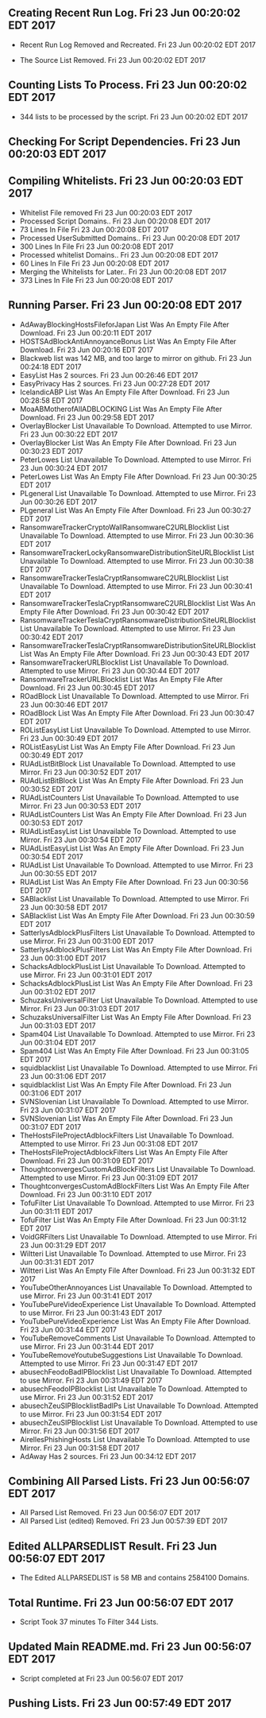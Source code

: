 ## Creating Recent Run Log. Fri 23 Jun 00:20:02 EDT 2017
* Recent Run Log Removed and Recreated. Fri 23 Jun 00:20:02 EDT 2017

* The Source List Removed. Fri 23 Jun 00:20:02 EDT 2017
## Counting Lists To Process. Fri 23 Jun 00:20:02 EDT 2017
* 	344 lists to be processed by the script. Fri 23 Jun 00:20:02 EDT 2017

## Checking For Script Dependencies. Fri 23 Jun 00:20:03 EDT 2017

## Compiling Whitelists. Fri 23 Jun 00:20:03 EDT 2017
* Whitelist File removed Fri 23 Jun 00:20:03 EDT 2017
* Processed Script Domains.. Fri 23 Jun 00:20:08 EDT 2017
* 	73 Lines In File Fri 23 Jun 00:20:08 EDT 2017
* Processed UserSubmitted Domains.. Fri 23 Jun 00:20:08 EDT 2017
* 	300 Lines In File Fri 23 Jun 00:20:08 EDT 2017
* Processed whitelist Domains.. Fri 23 Jun 00:20:08 EDT 2017
* 	60 Lines In File Fri 23 Jun 00:20:08 EDT 2017
* Merging the Whitelists for Later.. Fri 23 Jun 00:20:08 EDT 2017
* 	373 Lines In File Fri 23 Jun 00:20:08 EDT 2017

## Running Parser. Fri 23 Jun 00:20:08 EDT 2017
* AdAwayBlockingHostsFileforJapan List Was An Empty File After Download. Fri 23 Jun 00:20:11 EDT 2017
* HOSTSAdBlockAntiAnnoyanceBonus List Was An Empty File After Download. Fri 23 Jun 00:20:16 EDT 2017
* Blackweb list was 142 MB, and too large to mirror on github. Fri 23 Jun 00:24:18 EDT 2017
* EasyList Has 2 sources. Fri 23 Jun 00:26:46 EDT 2017
* EasyPrivacy Has 2 sources. Fri 23 Jun 00:27:28 EDT 2017
* IcelandicABP List Was An Empty File After Download. Fri 23 Jun 00:28:58 EDT 2017
* MoaABMotherofAllADBLOCKING List Was An Empty File After Download. Fri 23 Jun 00:29:58 EDT 2017
* OverlayBlocker List Unavailable To Download. Attempted to use Mirror. Fri 23 Jun 00:30:22 EDT 2017
* OverlayBlocker List Was An Empty File After Download. Fri 23 Jun 00:30:23 EDT 2017
* PeterLowes List Unavailable To Download. Attempted to use Mirror. Fri 23 Jun 00:30:24 EDT 2017
* PeterLowes List Was An Empty File After Download. Fri 23 Jun 00:30:25 EDT 2017
* PLgeneral List Unavailable To Download. Attempted to use Mirror. Fri 23 Jun 00:30:26 EDT 2017
* PLgeneral List Was An Empty File After Download. Fri 23 Jun 00:30:27 EDT 2017
* RansomwareTrackerCryptoWallRansomwareC2URLBlocklist List Unavailable To Download. Attempted to use Mirror. Fri 23 Jun 00:30:36 EDT 2017
* RansomwareTrackerLockyRansomwareDistributionSiteURLBlocklist List Unavailable To Download. Attempted to use Mirror. Fri 23 Jun 00:30:38 EDT 2017
* RansomwareTrackerTeslaCryptRansomwareC2URLBlocklist List Unavailable To Download. Attempted to use Mirror. Fri 23 Jun 00:30:41 EDT 2017
* RansomwareTrackerTeslaCryptRansomwareC2URLBlocklist List Was An Empty File After Download. Fri 23 Jun 00:30:42 EDT 2017
* RansomwareTrackerTeslaCryptRansomwareDistributionSiteURLBlocklist List Unavailable To Download. Attempted to use Mirror. Fri 23 Jun 00:30:42 EDT 2017
* RansomwareTrackerTeslaCryptRansomwareDistributionSiteURLBlocklist List Was An Empty File After Download. Fri 23 Jun 00:30:43 EDT 2017
* RansomwareTrackerURLBlocklist List Unavailable To Download. Attempted to use Mirror. Fri 23 Jun 00:30:44 EDT 2017
* RansomwareTrackerURLBlocklist List Was An Empty File After Download. Fri 23 Jun 00:30:45 EDT 2017
* ROadBlock List Unavailable To Download. Attempted to use Mirror. Fri 23 Jun 00:30:46 EDT 2017
* ROadBlock List Was An Empty File After Download. Fri 23 Jun 00:30:47 EDT 2017
* ROListEasyList List Unavailable To Download. Attempted to use Mirror. Fri 23 Jun 00:30:49 EDT 2017
* ROListEasyList List Was An Empty File After Download. Fri 23 Jun 00:30:49 EDT 2017
* RUAdListBitBlock List Unavailable To Download. Attempted to use Mirror. Fri 23 Jun 00:30:52 EDT 2017
* RUAdListBitBlock List Was An Empty File After Download. Fri 23 Jun 00:30:52 EDT 2017
* RUAdListCounters List Unavailable To Download. Attempted to use Mirror. Fri 23 Jun 00:30:53 EDT 2017
* RUAdListCounters List Was An Empty File After Download. Fri 23 Jun 00:30:53 EDT 2017
* RUAdListEasyList List Unavailable To Download. Attempted to use Mirror. Fri 23 Jun 00:30:54 EDT 2017
* RUAdListEasyList List Was An Empty File After Download. Fri 23 Jun 00:30:54 EDT 2017
* RUAdList List Unavailable To Download. Attempted to use Mirror. Fri 23 Jun 00:30:55 EDT 2017
* RUAdList List Was An Empty File After Download. Fri 23 Jun 00:30:56 EDT 2017
* SABlacklist List Unavailable To Download. Attempted to use Mirror. Fri 23 Jun 00:30:58 EDT 2017
* SABlacklist List Was An Empty File After Download. Fri 23 Jun 00:30:59 EDT 2017
* SatterlysAdblockPlusFilters List Unavailable To Download. Attempted to use Mirror. Fri 23 Jun 00:31:00 EDT 2017
* SatterlysAdblockPlusFilters List Was An Empty File After Download. Fri 23 Jun 00:31:00 EDT 2017
* SchacksAdblockPlusList List Unavailable To Download. Attempted to use Mirror. Fri 23 Jun 00:31:01 EDT 2017
* SchacksAdblockPlusList List Was An Empty File After Download. Fri 23 Jun 00:31:02 EDT 2017
* SchuzaksUniversalFilter List Unavailable To Download. Attempted to use Mirror. Fri 23 Jun 00:31:03 EDT 2017
* SchuzaksUniversalFilter List Was An Empty File After Download. Fri 23 Jun 00:31:03 EDT 2017
* Spam404 List Unavailable To Download. Attempted to use Mirror. Fri 23 Jun 00:31:04 EDT 2017
* Spam404 List Was An Empty File After Download. Fri 23 Jun 00:31:05 EDT 2017
* squidblacklist List Unavailable To Download. Attempted to use Mirror. Fri 23 Jun 00:31:06 EDT 2017
* squidblacklist List Was An Empty File After Download. Fri 23 Jun 00:31:06 EDT 2017
* SVNSlovenian List Unavailable To Download. Attempted to use Mirror. Fri 23 Jun 00:31:07 EDT 2017
* SVNSlovenian List Was An Empty File After Download. Fri 23 Jun 00:31:07 EDT 2017
* TheHostsFileProjectAdblockFilters List Unavailable To Download. Attempted to use Mirror. Fri 23 Jun 00:31:08 EDT 2017
* TheHostsFileProjectAdblockFilters List Was An Empty File After Download. Fri 23 Jun 00:31:09 EDT 2017
* ThoughtconvergesCustomAdBlockFilters List Unavailable To Download. Attempted to use Mirror. Fri 23 Jun 00:31:09 EDT 2017
* ThoughtconvergesCustomAdBlockFilters List Was An Empty File After Download. Fri 23 Jun 00:31:10 EDT 2017
* TofuFilter List Unavailable To Download. Attempted to use Mirror. Fri 23 Jun 00:31:11 EDT 2017
* TofuFilter List Was An Empty File After Download. Fri 23 Jun 00:31:12 EDT 2017
* VoidGRFilters List Unavailable To Download. Attempted to use Mirror. Fri 23 Jun 00:31:29 EDT 2017
* Wiltteri List Unavailable To Download. Attempted to use Mirror. Fri 23 Jun 00:31:31 EDT 2017
* Wiltteri List Was An Empty File After Download. Fri 23 Jun 00:31:32 EDT 2017
* YouTubeOtherAnnoyances List Unavailable To Download. Attempted to use Mirror. Fri 23 Jun 00:31:41 EDT 2017
* YouTubePureVideoExperience List Unavailable To Download. Attempted to use Mirror. Fri 23 Jun 00:31:43 EDT 2017
* YouTubePureVideoExperience List Was An Empty File After Download. Fri 23 Jun 00:31:44 EDT 2017
* YouTubeRemoveComments List Unavailable To Download. Attempted to use Mirror. Fri 23 Jun 00:31:44 EDT 2017
* YouTubeRemoveYoutubeSuggestions List Unavailable To Download. Attempted to use Mirror. Fri 23 Jun 00:31:47 EDT 2017
* abusechFeodoBadIPBlocklist List Unavailable To Download. Attempted to use Mirror. Fri 23 Jun 00:31:49 EDT 2017
* abusechFeodoIPBlocklist List Unavailable To Download. Attempted to use Mirror. Fri 23 Jun 00:31:52 EDT 2017
* abusechZeuSIPBlocklistBadIPs List Unavailable To Download. Attempted to use Mirror. Fri 23 Jun 00:31:54 EDT 2017
* abusechZeuSIPBlocklist List Unavailable To Download. Attempted to use Mirror. Fri 23 Jun 00:31:56 EDT 2017
* AirellesPhishingHosts List Unavailable To Download. Attempted to use Mirror. Fri 23 Jun 00:31:58 EDT 2017
* AdAway Has 2 sources. Fri 23 Jun 00:34:12 EDT 2017

## Combining All Parsed Lists. Fri 23 Jun 00:56:07 EDT 2017
* All Parsed List Removed. Fri 23 Jun 00:56:07 EDT 2017
* All Parsed List (edited) Removed. Fri 23 Jun 00:57:39 EDT 2017

## Edited ALLPARSEDLIST Result. Fri 23 Jun 00:56:07 EDT 2017
* The Edited ALLPARSEDLIST is 58 MB and contains 	2584100 Domains.

## Total Runtime. Fri 23 Jun 00:56:07 EDT 2017
* Script Took 37 minutes To Filter 	344 Lists.

## Updated Main README.md. Fri 23 Jun 00:56:07 EDT 2017

* Script completed at Fri 23 Jun 00:56:07 EDT 2017
## Pushing Lists. Fri 23 Jun 00:57:49 EDT 2017
